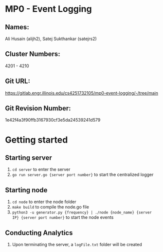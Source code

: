 # MP0 - Event Logging

## Names:
Ali Husain (alijh2), Satej Sukthankar (satejrs2)

## Cluster Numbers:
4201 - 4210

## Git URL:
https://gitlab.engr.illinois.edu/cs4251732105/mp0-event-logging/-/tree/main

## Git Revision Number:
1e42f4a3f90ffb3167930cf3e5da24539241d579

# Getting started

## Starting server
1. ``` cd server ``` to enter the server
2. ``` go run server.go {server port number} ``` to start the centralized logger

## Starting node
1. ``` cd node ``` to enter the node folder
2. ``` make build ``` to compile the node.go file
3. ``` python3 -u generator.py {frequency} | ./node {node_name} {server IP} {server port number} ``` to start the node events

## Conducting Analytics
1. Upon terminating the server, a ```logFile.txt``` folder will be created

